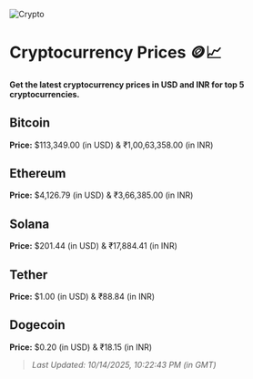 
![Crypto](https://www.techguide.com.au/wp-content/uploads/2020/11/crypto3.jpeg)

# Cryptocurrency Prices 🪙📈

#### Get the latest cryptocurrency prices in USD and INR for top 5 cryptocurrencies.

## Bitcoin

**Price:** $113,349.00 (in USD) & ₹1,00,63,358.00 (in INR)

## Ethereum

**Price:** $4,126.79 (in USD) & ₹3,66,385.00 (in INR)

## Solana

**Price:** $201.44 (in USD) & ₹17,884.41 (in INR)

## Tether

**Price:** $1.00 (in USD) & ₹88.84 (in INR)

## Dogecoin

**Price:** $0.20 (in USD) & ₹18.15 (in INR)

> _Last Updated: 10/14/2025, 10:22:43 PM (in GMT)_
